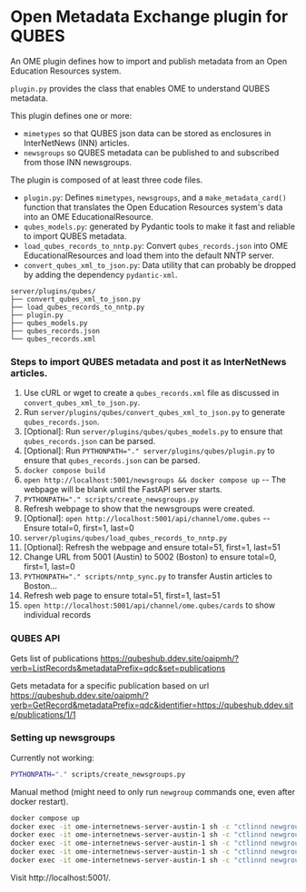 # Open Metadata Exchange plugin for QUBES
An OME plugin defines how to import and publish metadata from an Open Education Resources system.

`plugin.py` provides the class that enables OME to understand QUBES metadata.

This plugin defines one or more:
* `mimetypes` so that QUBES json data can be stored as enclosures in InterNetNews (INN) articles.
* `newsgroups` so QUBES metadata can be published to and subscribed from those INN newsgroups.

The plugin is composed of at least three code files.
* `plugin.py`: Defines `mimetypes`, `newsgroups`, and a `make_metadata_card()` function that translates the Open Education Resources system's data into an OME EducationalResource.
* `qubes_models.py`: generated by Pydantic tools to make it fast and reliable to import QUBES metadata.
* `load_qubes_records_to_nntp.py`: Convert `qubes_records.json` into OME EducationalResources and load them into the default NNTP server.
* `convert_qubes_xml_to_json.py`: Data utility that can probably be dropped by adding the dependency `pydantic-xml`.

```tree
server/plugins/qubes/
├── convert_qubes_xml_to_json.py
├── load_qubes_records_to_nntp.py
├── plugin.py
├── qubes_models.py
├── qubes_records.json
└── qubes_records.xml
```

### Steps to import QUBES metadata and post it as InterNetNews articles.
1. Use cURL or wget to create a `qubes_records.xml` file as discussed in `convert_qubes_xml_to_json.py`.
2. Run `server/plugins/qubes/convert_qubes_xml_to_json.py` to generate `qubes_records.json`.
3. [Optional]: Run `server/plugins/qubes/qubes_models.py` to ensure that `qubes_records.json` can be parsed.
4. [Optional]: Run `PYTHONPATH="." server/plugins/qubes/plugin.py` to ensure that `qubes_records.json` can be parsed.
5. `docker compose build`
6. `open http://localhost:5001/newsgroups && docker compose up` -- The webpage will be blank until the FastAPI server starts.
7. `PYTHONPATH="." scripts/create_newsgroups.py`
8. Refresh webpage to show that the newsgroups were created.
9. [Optional]: `open http://localhost:5001/api/channel/ome.qubes` -- Ensure total=0, first=1, last=0
10. `server/plugins/qubes/load_qubes_records_to_nntp.py`
11. [Optional]: Refresh the webpage and ensure total=51, first=1, last=51
12. Change URL from 5001 (Austin) to 5002 (Boston) to ensure total=0, first=1, last=0
13. `PYTHONPATH="." scripts/nntp_sync.py` to transfer Austin articles to Boston...
14. Refresh web page to ensure total=51, first=1, last=51
15. `open http://localhost:5001/api/channel/ome.qubes/cards` to show individual records

### QUBES API

Gets list of publications
https://qubeshub.ddev.site/oaipmh/?verb=ListRecords&metadataPrefix=qdc&set=publications

Gets metadata for a specific publication based on url
https://qubeshub.ddev.site/oaipmh/?verb=GetRecord&metadataPrefix=qdc&identifier=https://qubeshub.ddev.site/publications/1/1

### Setting up newsgroups

Currently not working:

```bash
PYTHONPATH="." scripts/create_newsgroups.py
```

Manual method (might need to only run `newgroup` commands one, even after docker restart).

```bash
docker compose up
docker exec -it ome-internetnews-server-austin-1 sh -c "ctlinnd newgroup ome.eric"
docker exec -it ome-internetnews-server-austin-1 sh -c "ctlinnd newgroup ome.oer"
docker exec -it ome-internetnews-server-austin-1 sh -c "ctlinnd newgroup ome.openlibrary"
docker exec -it ome-internetnews-server-austin-1 sh -c "ctlinnd newgroup ome.qubes"
docker exec -it ome-internetnews-server-austin-1 sh -c "ctlinnd newgroup ome.whg"
```

Visit http://localhost:5001/.
